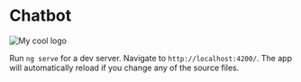 # Chatbot
<img src="https://drive.google.com/file/d/1z6AmSBdotIq9dPWKVv43pNDqKzjCCYkC/view?usp=sharing" alt="My cool logo"/>



Run `ng serve` for a dev server. Navigate to `http://localhost:4200/`. The app will automatically reload if you change any of the source files.
